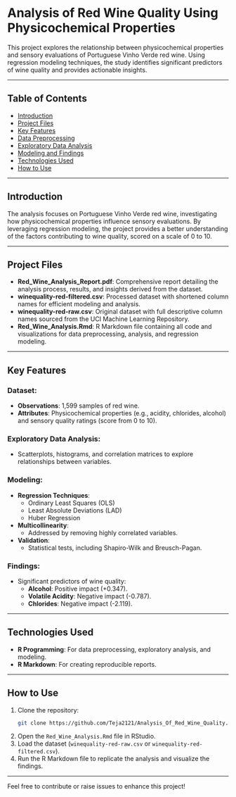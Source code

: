 # Analysis of Red Wine Quality Using Physicochemical Properties

This project explores the relationship between physicochemical properties and sensory evaluations of Portuguese Vinho Verde red wine. Using regression modeling techniques, the study identifies significant predictors of wine quality and provides actionable insights.

---

## Table of Contents
- [Introduction](#introduction)
- [Project Files](#project-files)
- [Key Features](#key-features)
- [Data Preprocessing](#data-preprocessing)
- [Exploratory Data Analysis](#exploratory-data-analysis)
- [Modeling and Findings](#modeling-and-findings)
- [Technologies Used](#technologies-used)
- [How to Use](#how-to-use)

---

## Introduction

The analysis focuses on Portuguese Vinho Verde red wine, investigating how physicochemical properties influence sensory evaluations. By leveraging regression modeling, the project provides a better understanding of the factors contributing to wine quality, scored on a scale of 0 to 10.

---

## Project Files

- **Red_Wine_Analysis_Report.pdf**: Comprehensive report detailing the analysis process, results, and insights derived from the dataset.
- **winequality-red-filtered.csv**: Processed dataset with shortened column names for efficient modeling and analysis.
- **winequality-red-raw.csv**: Original dataset with full descriptive column names sourced from the UCI Machine Learning Repository.
- **Red_Wine_Analysis.Rmd**: R Markdown file containing all code and visualizations for data preprocessing, analysis, and regression modeling.

---

## Key Features

### Dataset:
- **Observations**: 1,599 samples of red wine.
- **Attributes**: Physicochemical properties (e.g., acidity, chlorides, alcohol) and sensory quality ratings (score from 0 to 10).

### Exploratory Data Analysis:
- Scatterplots, histograms, and correlation matrices to explore relationships between variables.

### Modeling:
- **Regression Techniques**:
  - Ordinary Least Squares (OLS)
  - Least Absolute Deviations (LAD)
  - Huber Regression
- **Multicollinearity**:
  - Addressed by removing highly correlated variables.
- **Validation**:
  - Statistical tests, including Shapiro-Wilk and Breusch-Pagan.

### Findings:
- Significant predictors of wine quality:
  - **Alcohol**: Positive impact (+0.347).
  - **Volatile Acidity**: Negative impact (-0.787).
  - **Chlorides**: Negative impact (-2.119).

---

## Technologies Used

- **R Programming**: For data preprocessing, exploratory analysis, and modeling.
- **R Markdown**: For creating reproducible reports.

---

## How to Use

1. Clone the repository:
   ```bash
   git clone https://github.com/Teja2121/Analysis_Of_Red_Wine_Quality.git
   ```
2. Open the `Red_Wine_Analysis.Rmd` file in RStudio.
3. Load the dataset (`winequality-red-raw.csv` or `winequality-red-filtered.csv`).
4. Run the R Markdown file to replicate the analysis and visualize the findings.

---

Feel free to contribute or raise issues to enhance this project!
